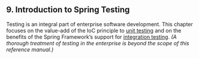 ## 9. Introduction to Spring Testing

Testing is an integral part of enterprise software development. This chapter focuses on the value-add of the IoC principle to [unit testing](http://docs.spring.io/spring/docs/5.0.0.M5/spring-framework-reference/htmlsingle/#unit-testing) and on the benefits of the Spring Framework’s support for [integration testing](http://docs.spring.io/spring/docs/5.0.0.M5/spring-framework-reference/htmlsingle/#integration-testing). *(A thorough treatment of testing in the enterprise is beyond the scope of this reference manual.)*